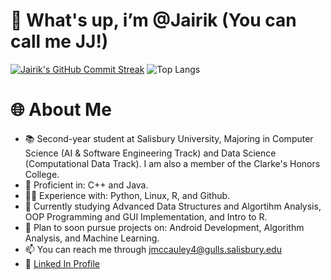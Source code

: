 # 👋 What's up, i’m @Jairik (You can call me JJ!)
[![Jairik's GitHub Commit Streak](https://github-readme-streak-stats.herokuapp.com/?user=Jairik&theme=dark)](https://github.com/Jairik) ![Top Langs](https://github-readme-stats.vercel.app/api/top-langs/?username=Jairik&layout=compact&theme=dark)
<!---
# 🚀 GitHub Stats and Languages
![Jairik's GitHub Stats](https://github-readme-stats.vercel.app/api?username=Jairik&show_icons=true&theme=dark)
![Top Langs](https://github-readme-stats.vercel.app/api/top-langs/?username=Jairik&layout=compact&theme=dark)
--->
# 🌐 About Me
- 📚 Second-year student at Salisbury University, Majoring in Computer Science (AI & Software Engineering Track) and Data Science (Computational Data Track). I am also a member of the Clarke's Honors College.
- 🏅 Proficient in: C++ and Java.
- 👨‍💻 Experience with: Python, Linux, R, and Github.
- 🌱 Currently studying Advanced Data Structures and Algortihm Analysis, OOP Programming and GUI Implementation, and Intro to R.
- 🔮 Plan to soon pursue projects on: Android Development, Algorithm Analysis, and Machine Learning.
- 📫 You can reach me through jmccauley4@gulls.salisbury.edu
- 💼 [Linked In Profile ](https://www.linkedin.com/in/jairik-mccauley-02624124a/)

<!---
Jairik/Jairik is a ✨ special ✨ repository because its `README.md` (this file) appears on your GitHub profile.
You can click the Preview link to take a look at your changes.
--->
